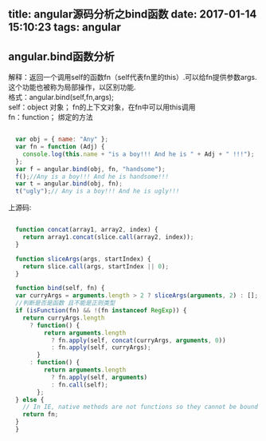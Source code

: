 title: angular源码分析之bind函数
date: 2017-01-14 15:10:23
tags: angular
---

## angular.bind函数分析

解释：返回一个调用self的函数fn（self代表fn里的this）.可以给fn提供参数args.这个功能也被称为局部操作，以区别功能.  
格式：angular.bind(self,fn,args);  
self：object  对象； fn的上下文对象，在fn中可以用this调用  
fn：function； 绑定的方法  

```js

  var obj = { name: "Any" };
  var fn = function (Adj) {
    console.log(this.name + "is a boy!!! And he is " + Adj + " !!!");
  };
  var f = angular.bind(obj, fn, "handsome");
  f();//Any is a boy!!! And he is handsome!!!
  var t = angular.bind(obj, fn);
  t("ugly");// Any is a boy!!! And he is ugly!!!
```

上源码:  

```js

  function concat(array1, array2, index) {
    return array1.concat(slice.call(array2, index));
  }

  function sliceArgs(args, startIndex) {
    return slice.call(args, startIndex || 0);
  }

  function bind(self, fn) {
  var curryArgs = arguments.length > 2 ? sliceArgs(arguments, 2) : [];
  //判断是否是函数 且不能是正则类型
  if (isFunction(fn) && !(fn instanceof RegExp)) {
    return curryArgs.length
      ? function() {
          return arguments.length
            ? fn.apply(self, concat(curryArgs, arguments, 0))
            : fn.apply(self, curryArgs);
        }
      : function() {
          return arguments.length
            ? fn.apply(self, arguments)
            : fn.call(self);
        };
  } else {
    // In IE, native methods are not functions so they cannot be bound (note: they don't need to be).
    return fn;
  }
  }
```
